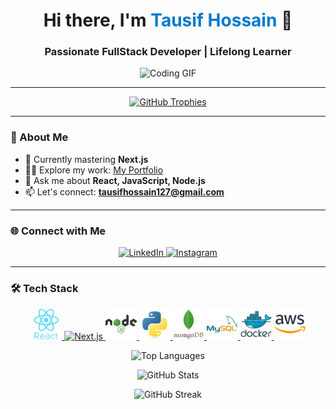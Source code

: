 <h1 align="center">Hi there, I'm <span style="color: #007acc;">Tausif Hossain</span> 👋</h1>

<h3 align="center">Passionate FullStack Developer | Lifelong Learner</h3>

<p align="center">
  <img src="https://media0.giphy.com/media/v1.Y2lkPTc5MGI3NjExeXd4ZWI2dGw5cGNzdGQ1bTk0dGpnMTdoaWd6cXJ2dWtkZG83Y2UxcCZlcD12MV9pbnRlcm5hbF9naWZfYnlfaWQmY3Q9Zw/bGgsc5mWoryfgKBx1u/giphy.webp" alt="Coding GIF" width="600"/>
</p>

---

<p align="center">
  <a href="https://github.com/ryo-ma/github-profile-trophy">
    <img src="https://github-profile-trophy.vercel.app/?username=tausif-h6&theme=darkhub&no-bg=true&no-frame=true&row=1&column=7" alt="GitHub Trophies" />
  </a>
</p>

---

### 🚀 About Me

- 🌱 Currently mastering **Next.js**
- 👨‍💻 Explore my work: [My Portfolio](https://tausif-portfolio-frontend.onrender.com/)
- 💬 Ask me about **React, JavaScript, Node.js**
- 📫 Let's connect: **tausifhossain127@gmail.com**

---

### 🌐 Connect with Me

<p align="center">
  <a href="https://www.linkedin.com/in/tausif-hossain-026317202/" target="_blank">
    <img src="https://img.shields.io/badge/LinkedIn-0077B5?style=for-the-badge&logo=linkedin&logoColor=white" alt="LinkedIn"/>
  </a>
  <a href="https://instagram.com/hossain_tausif" target="_blank">
    <img src="https://img.shields.io/badge/Instagram-E4405F?style=for-the-badge&logo=instagram&logoColor=white" alt="Instagram"/>
  </a>
</p>

---

### 🛠️ Tech Stack

<p align="center">
  <a href="https://reactjs.org/" target="_blank" rel="noreferrer">
    <img src="https://raw.githubusercontent.com/devicons/devicon/master/icons/react/react-original-wordmark.svg" alt="React" width="50" height="50"/>
  </a>
  <a href="https://nextjs.org/" target="_blank" rel="noreferrer">
    <img src="https://cdn.worldvectorlogo.com/logos/nextjs-2.svg" alt="Next.js" width="50" height="50"/>
  </a>
  <a href="https://nodejs.org/" target="_blank" rel="noreferrer">
    <img src="https://raw.githubusercontent.com/devicons/devicon/master/icons/nodejs/nodejs-original-wordmark.svg" alt="Node.js" width="50" height="50"/>
  </a>
  <a href="https://www.python.org" target="_blank" rel="noreferrer">
    <img src="https://raw.githubusercontent.com/devicons/devicon/master/icons/python/python-original.svg" alt="Python" width="50" height="50"/>
  </a>
  <a href="https://www.mongodb.com/" target="_blank" rel="noreferrer">
    <img src="https://raw.githubusercontent.com/devicons/devicon/master/icons/mongodb/mongodb-original-wordmark.svg" alt="MongoDB" width="50" height="50"/>
  </a>
  <a href="https://www.mysql.com/" target="_blank" rel="noreferrer">
    <img src="https://raw.githubusercontent.com/devicons/devicon/master/icons/mysql/mysql-original-wordmark.svg" alt="MySQL" width="50" height="50"/>
  </a>
  <a href="https://www.docker.com/" target="_blank" rel="noreferrer">
    <img src="https://raw.githubusercontent.com/devicons/devicon/master/icons/docker/docker-original-wordmark.svg" alt="Docker" width="50" height="50"/>
  </a>
  <a href="https://aws.amazon.com" target="_blank" rel="noreferrer">
    <img src="https://raw.githubusercontent.com/devicons/devicon/master/icons/amazonwebservices/amazonwebservices-original-wordmark.svg" alt="AWS" width="50" height="50"/>
  </a>
</p>

<p align="center">
  <img src="https://github-readme-stats.vercel.app/api/top-langs?username=tausif-h6&show_icons=true&locale=en&layout=compact" alt="Top Languages" />
</p>

<p align="center">
  <img src="https://github-readme-stats.vercel.app/api?username=tausif-h6&show_icons=true&locale=en" alt="GitHub Stats" />
</p>

<p align="center">
  <img src="https://github-readme-streak-stats.herokuapp.com/?user=tausif-h6&" alt="GitHub Streak" />
</p>
